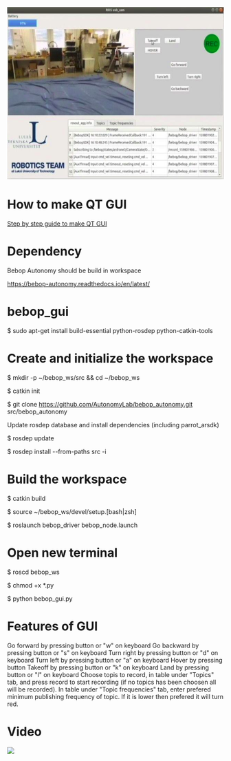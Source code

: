 <img src="/image/GUI.png" width="600" height="400">

# How to make QT GUI

[Step by step guide to make QT GUI](https://github.com/LTU-CEG/bebop_gui/blob/master/presentation/step-by-step-guide.pdf)

# Dependency

Bebop Autonomy should be build in workspace

https://bebop-autonomy.readthedocs.io/en/latest/

# bebop_gui

$ sudo apt-get install build-essential python-rosdep python-catkin-tools

# Create and initialize the workspace
$ mkdir -p ~/bebop_ws/src && cd ~/bebop_ws

$ catkin init

$ git clone https://github.com/AutonomyLab/bebop_autonomy.git src/bebop_autonomy

Update rosdep database and install dependencies (including parrot_arsdk)

$ rosdep update

$ rosdep install --from-paths src -i

# Build the workspace
$ catkin build

$ source ~/bebop_ws/devel/setup.[bash|zsh]

$ roslaunch bebop_driver bebop_node.launch

# Open new terminal
$ roscd bebop_ws

$ chmod +x *.py

$ python bebop_gui.py

# Features of GUI
Go forward by pressing button or "w" on keyboard
Go backward by pressing button or "s" on keyboard
Turn right by pressing button or "d" on keyboard
Turn left by pressing button or "a" on keyboard
Hover by pressing button
Takeoff by pressing button or "k" on keyboard
Land by pressing button or "l" on keyboard
Choose topis to record, in table under "Topics" tab, and press record to start recording (if no topics has been choosen all will be recorded).
In table under "Topic frequencies" tab, enter prefered minimum publishing frequency of topic. If it is lower then prefered it will turn red.

# Video


![](/video/GUI.gif)
